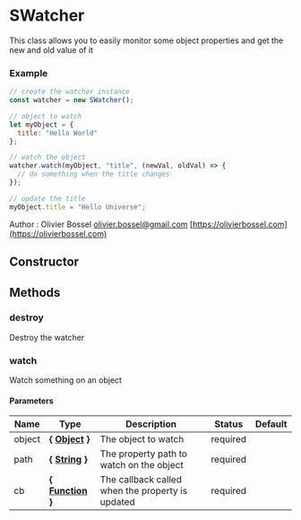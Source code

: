 # SWatcher

This class allows you to easily monitor some object properties and get the new and old value of it

### Example

```js
// create the watcher instance
const watcher = new SWatcher();

// object to watch
let myObject = {
  title: "Hello World"
};

// watch the object
watcher.watch(myObject, "title", (newVal, oldVal) => {
  // do something when the title changes
});

// update the title
myObject.title = "Hello Universe";
```

Author : Olivier Bossel [olivier.bossel@gmail.com](mailto:olivier.bossel@gmail.com) [https://olivierbossel.com](https://olivierbossel.com)

## Constructor

## Methods

### destroy

Destroy the watcher

### watch

Watch something on an object

#### Parameters

| Name   | Type                                                                                                       | Description                                      | Status   | Default |
| ------ | ---------------------------------------------------------------------------------------------------------- | ------------------------------------------------ | -------- | ------- |
| object | **{ [Object](https://developer.mozilla.org/fr/docs/Web/JavaScript/Reference/Objets_globaux/Object) }**     | The object to watch                              | required |
| path   | **{ [String](https://developer.mozilla.org/fr/docs/Web/JavaScript/Reference/Objets_globaux/String) }**     | The property path to watch on the object         | required |
| cb     | **{ [Function](https://developer.mozilla.org/fr/docs/Web/JavaScript/Reference/Objets_globaux/Function) }** | The callback called when the property is updated | required |

